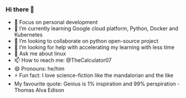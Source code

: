 ### Hi there 👋

<!--
**rossi2018/rossi2018** is a ✨ _special_ ✨ repository because its `README.md` (this file) appears on your GitHub profile.

Here are some ideas to get you started:-->

- 🔭 Focus on personal development 
- 🌱 I’m currently learning Google cloud platform, Python, Docker and Kubernetes 
- 👯 I’m looking to collaborate on python open-source project
- 🤔 I’m looking for help with accelerating my learning with less time
- 💬 Ask me about linux 
- 📫 How to reach me: @TheCalculator07
- 😄 Pronouns: he/him
- ⚡ Fun fact: I love science-fiction like the mandalorian and the like
-  My favourite quote: Genius is 1% inspiration and 99% perspiration - Thomas Alva Edison
